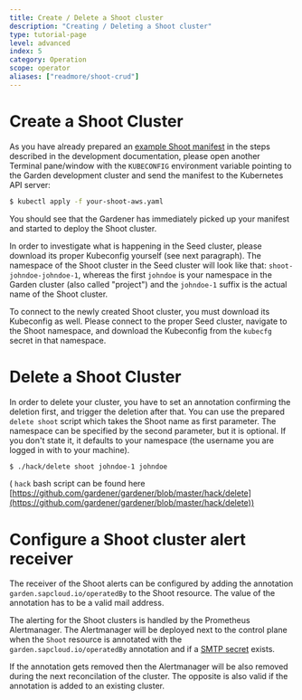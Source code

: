 ```yaml
---
title: Create / Delete a Shoot cluster
description: "Creating / Deleting a Shoot cluster"
type: tutorial-page
level: advanced
index: 5
category: Operation
scope: operator
aliases: ["readmore/shoot-crud"]
---
```


# Create a Shoot Cluster

As you have already prepared an [example Shoot manifest](https://github.com/gardener/gardener/blob/master/example/90-shoot.yaml) in the steps described in the development documentation, please 
open another Terminal pane/window with the `KUBECONFIG` environment variable pointing to the Garden development cluster and send the manifest to the Kubernetes API server:

```bash
$ kubectl apply -f your-shoot-aws.yaml
```

You should see that the Gardener has immediately picked up your manifest and started to deploy the Shoot cluster.

In order to investigate what is happening in the Seed cluster, please download its proper Kubeconfig yourself (see next paragraph). The namespace of the Shoot cluster in the Seed cluster will look like that: `shoot-johndoe-johndoe-1`, whereas the first `johndoe` is your namespace in the Garden cluster (also called "project") and the `johndoe-1` suffix is the actual name of the Shoot cluster.

To connect to the newly created Shoot cluster, you must download its Kubeconfig as well. Please connect to the proper Seed cluster, navigate to the Shoot namespace, and download the Kubeconfig from the `kubecfg` secret in that namespace.

# Delete a Shoot Cluster

In order to delete your cluster, you have to set an annotation confirming the deletion first, and trigger the deletion after that. You can use the prepared `delete shoot` script which takes the Shoot name as first parameter. The namespace can be specified by the second parameter, but it is optional. If you don't state it, it defaults to your namespace (the username you are logged in with to your machine).

```bash
$ ./hack/delete shoot johndoe-1 johndoe
```
( `hack` bash script can be found here [https://github.com/gardener/gardener/blob/master/hack/delete](https://github.com/gardener/gardener/blob/master/hack/delete))

# Configure a Shoot cluster alert receiver

The receiver of the Shoot alerts can be configured by adding the annotation `garden.sapcloud.io/operatedBy` to the Shoot resource. The value of the annotation has to be a valid mail address.

The alerting for the Shoot clusters is handled by the Prometheus Alertmanager. The Alertmanager will be deployed next to the control plane when the `Shoot` resource is annotated with the `garden.sapcloud.io/operatedBy` annotation and if a [SMTP secret](https://github.com/gardener/gardener/blob/master/example/10-secret-alerting.yaml) exists.

If the annotation gets removed then the Alertmanager will be also removed during the next reconcilation of the cluster. The opposite is also valid if the annotation is added to an existing cluster.
